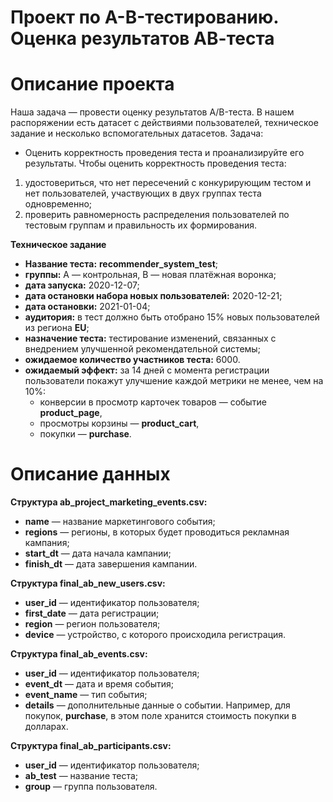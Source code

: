# Проект по А-B-тестированию. Оценка результатов АВ-теста
# Описание проекта
Наша задача — провести оценку результатов A/B-теста. В нашем распоряжении есть датасет с действиями пользователей, техническое задание и несколько вспомогательных датасетов. 
Задача:
- Оценить корректность проведения теста и проанализируйте его результаты. Чтобы оценить корректность проведения теста:
1. удостовериться, что нет пересечений с конкурирующим тестом и нет пользователей, участвующих в двух группах теста одновременно;
2. проверить равномерность распределения пользователей по тестовым группам и правильность их формирования.

**Техническое задание**
- **Название теста:** **recommender_system_test**;
- **группы:** А — контрольная, B — новая платёжная воронка;
- **дата запуска:** 2020-12-07;
- **дата остановки набора новых пользователей:** 2020-12-21;
- **дата остановки:** 2021-01-04;
- **аудитория:** в тест должно быть отобрано 15% новых пользователей из региона **EU**;
- **назначение теста:** тестирование изменений, связанных с внедрением улучшенной рекомендательной системы;
- **ожидаемое количество участников теста:** 6000.
- **ожидаемый эффект:** за 14 дней с момента регистрации пользователи покажут улучшение каждой метрики не менее, чем на 10%:
     - конверсии в просмотр карточек товаров — событие **product_page**,
     - просмотры корзины — **product_cart**,
     - покупки — **purchase**.
# Описание данных
**Структура ab_project_marketing_events.csv:**
- **name** — название маркетингового события;
- **regions** — регионы, в которых будет проводиться рекламная кампания;
- **start_dt** — дата начала кампании;
- **finish_dt** — дата завершения кампании.

**Структура final_ab_new_users.csv:**
- **user_id** — идентификатор пользователя;
- **first_date** — дата регистрации;
- **region** — регион пользователя;
- **device** — устройство, с которого происходила регистрация.

**Структура final_ab_events.csv:**
- **user_id** — идентификатор пользователя;
- **event_dt** — дата и время события;
- **event_name** — тип события;
- **details** — дополнительные данные о событии. Например, для покупок, **purchase**, в этом поле хранится стоимость покупки в долларах.

**Структура final_ab_participants.csv:**
- **user_id** — идентификатор пользователя;
- **ab_test** — название теста;
- **group** — группа пользователя.